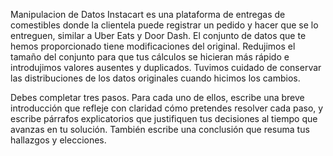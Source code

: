 
Manipulacion de Datos
Instacart es una plataforma de entregas de comestibles donde la clientela puede registrar un pedido y hacer que se lo entreguen, similar a Uber Eats y Door Dash. El conjunto de datos que te hemos proporcionado tiene modificaciones del original. Redujimos el tamaño del conjunto para que tus cálculos se hicieran más rápido e introdujimos valores ausentes y duplicados. Tuvimos cuidado de conservar las distribuciones de los datos originales cuando hicimos los cambios.

Debes completar tres pasos. Para cada uno de ellos, escribe una breve introducción que refleje con claridad cómo pretendes resolver cada paso, y escribe párrafos explicatorios que justifiquen tus decisiones al tiempo que avanzas en tu solución. También escribe una conclusión que resuma tus hallazgos y elecciones.
